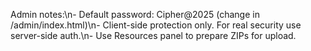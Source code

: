 Admin notes:\n- Default password: Cipher@2025 (change in /admin/index.html)\n- Client-side protection only. For real security use server-side auth.\n- Use Resources panel to prepare ZIPs for upload.